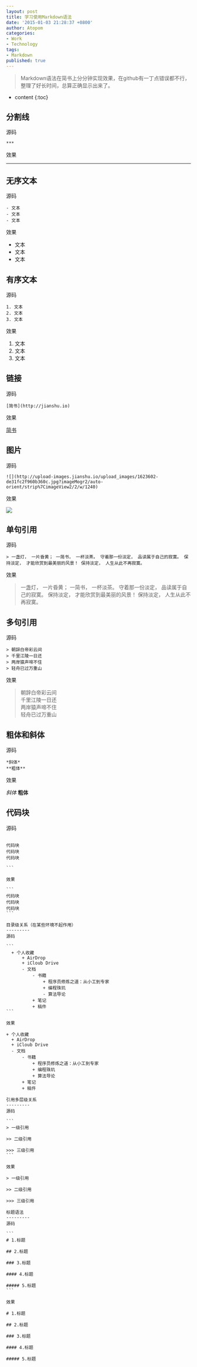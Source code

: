 ```yaml
---
layout: post
title: 学习使用Markdown语法
date: '2015-01-03 21:28:37 +0800'
author: Atopom
categories:
- Work
- Technology
tags:
- Markdown
published: true
---
```


> Markdown语法在简书上分分钟实现效果，在github有一丁点错误都不行，整理了好长时间，总算正确显示出来了。  

* content
{:toc}

分割线
---------
源码  

```
***
```

效果  

***

无序文本
---------
源码  

```
- 文本
- 文本
- 文本
```

效果  

- 文本
- 文本
- 文本

有序文本
---------
源码  

```
1. 文本
2. 文本
3. 文本
```

效果  

1. 文本
2. 文本
3. 文本

链接
---------
源码  

```
[简书](http://jianshu.io)
```

效果  

[简书](http://jianshu.io)

图片
---------
源码  

```
![](http://upload-images.jianshu.io/upload_images/1623602-de31fc2f960b360c.jpg?imageMogr2/auto-orient/strip%7CimageView2/2/w/1240)
```

效果  

![](http://upload-images.jianshu.io/upload_images/1623602-de31fc2f960b360c.jpg?imageMogr2/auto-orient/strip%7CimageView2/2/w/1240)

单句引用
---------
源码  

```
> 一盏灯， 一片昏黄； 一简书， 一杯淡茶。 守着那一份淡定， 品读属于自己的寂寞。 保持淡定， 才能欣赏到最美丽的风景！ 保持淡定， 人生从此不再寂寞。
```

效果  

> 一盏灯， 一片昏黄； 一简书， 一杯淡茶。 守着那一份淡定， 品读属于自己的寂寞。 保持淡定， 才能欣赏到最美丽的风景！ 保持淡定， 人生从此不再寂寞。

多句引用
---------
源码  

```
> 朝辞白帝彩云间  
> 千里江陵一日还  
> 两岸猿声啼不住  
> 轻舟已过万重山
```

效果  
> 朝辞白帝彩云间  
> 千里江陵一日还  
> 两岸猿声啼不住  
> 轻舟已过万重山  

粗体和斜体
---------
源码  

```
*斜体*
**粗体**
```

效果  

*斜体*
**粗体**

代码块
---------
源码  

```
  ``````
    代码块
    代码块
    代码块
  ``````
```

效果  

```
  代码块
  代码块
  代码块
```

目录级关系（在某些环境不起作用）
---------
源码  

```
    + 个人收藏
        + AirDrop
        + iCloub Drive
        - 文档
            - 书籍
                + 程序员修炼之道：从小工到专家
                + 编程珠玑
                - 算法导论
            + 笔记
            + 稿件
```

效果  

+ 个人收藏
    + AirDrop
    + iCloub Drive
    - 文档
        - 书籍
            + 程序员修炼之道：从小工到专家
            + 编程珠玑
            + 算法导论
        + 笔记
        + 稿件

引用多层级关系
---------
源码  

```
> 一级引用

>> 二级引用

>>> 三级引用
```

效果  

> 一级引用

>> 二级引用

>>> 三级引用

标题语法
---------
源码  

```
# 1.标题

## 2.标题

### 3.标题

#### 4.标题

##### 5.标题
```

效果  

# 1.标题

## 2.标题

### 3.标题

#### 4.标题

##### 5.标题
